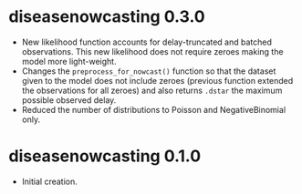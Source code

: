 # diseasenowcasting 0.3.0

* New likelihood function accounts for delay-truncated and batched observations. This new likelihood
does not require zeroes making the model more light-weight. 
* Changes the `preprocess_for_nowcast()` function so that the dataset given to the model does not 
include zeroes (previous function extended the observations for all zeroes) and also returns `.dstar` the
maximum possible observed delay. 
* Reduced the number of distributions to Poisson and NegativeBinomial only. 

# diseasenowcasting 0.1.0

* Initial creation.
